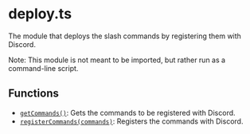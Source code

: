 # deploy.ts

The module that deploys the slash commands by registering them with Discord.

Note: This module is not meant to be imported, but rather run as a command-line script.

## Functions

* [`getCommands()`](../get-commands): Gets the commands to be registered with Discord.
* [`registerCommands(commands)`](../register-commands): Registers the commands with Discord.